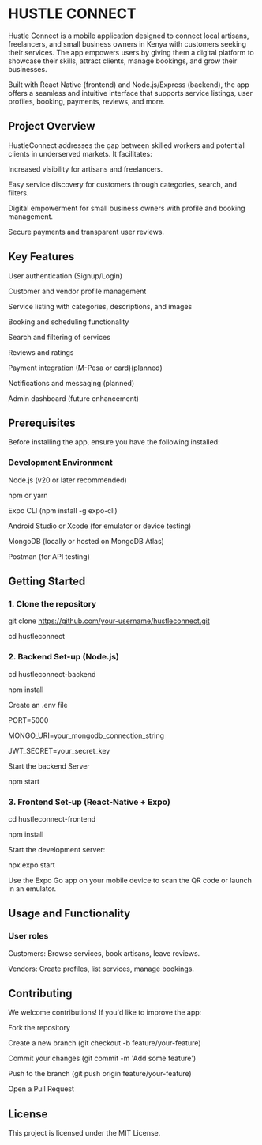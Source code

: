 # HUSTLE CONNECT 
Hustle Connect is a mobile application designed to connect local artisans, freelancers, and small business owners in Kenya with customers seeking their services. The app empowers users by giving them a digital platform to showcase their skills, attract clients, manage bookings, and grow their businesses.

Built with React Native (frontend) and Node.js/Express (backend), the app offers a seamless and intuitive interface that supports service listings, user profiles, booking, payments, reviews, and more.
## Project Overview
HustleConnect addresses the gap between skilled workers and potential clients in underserved markets. It facilitates:

  Increased visibility for artisans and freelancers.

  Easy service discovery for customers through categories, search, and filters.

  Digital empowerment for small business owners with profile and booking management.

  Secure payments and transparent user reviews.
## Key Features
User authentication (Signup/Login)

Customer and vendor profile management

Service listing with categories, descriptions, and images

Booking and scheduling functionality

Search and filtering of services

Reviews and ratings

Payment integration (M-Pesa or card)(planned)

Notifications and messaging (planned)

Admin dashboard (future enhancement)

## Prerequisites
Before installing the app, ensure you have the following installed:

### Development Environment
Node.js (v20 or later recommended)

npm or yarn

Expo CLI (npm install -g expo-cli)

Android Studio or Xcode (for emulator or device testing)

MongoDB (locally or hosted on MongoDB Atlas)

Postman (for API testing)

## Getting Started
### 1. Clone the repository
git clone https://github.com/your-username/hustleconnect.git

cd hustleconnect

### 2. Backend Set-up (Node.js)
cd hustleconnect-backend

npm install

Create an .env file

PORT=5000

MONGO_URI=your_mongodb_connection_string

JWT_SECRET=your_secret_key

Start the backend Server

npm start


### 3. Frontend Set-up (React-Native + Expo)
cd hustleconnect-frontend

npm install

Start the development server:

npx expo start

Use the Expo Go app on your mobile device to scan the QR code or launch in an emulator.

## Usage and Functionality
### User roles
Customers: Browse services, book artisans, leave reviews.

Vendors: Create profiles, list services, manage bookings.

## Contributing
We welcome contributions! If you'd like to improve the app:

Fork the repository

Create a new branch (git checkout -b feature/your-feature)

Commit your changes (git commit -m 'Add some feature')

Push to the branch (git push origin feature/your-feature)

Open a Pull Request

## License 
This project is licensed under the MIT License. 






